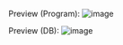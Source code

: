 Preview (Program):
![image](https://user-images.githubusercontent.com/64840882/217792605-3537cf42-ed97-4349-ac1e-da834a774914.png)

Preview (DB):
![image](https://user-images.githubusercontent.com/64840882/217792714-8ad3e28e-5bba-455f-9943-f12d91fd8b3c.png)

